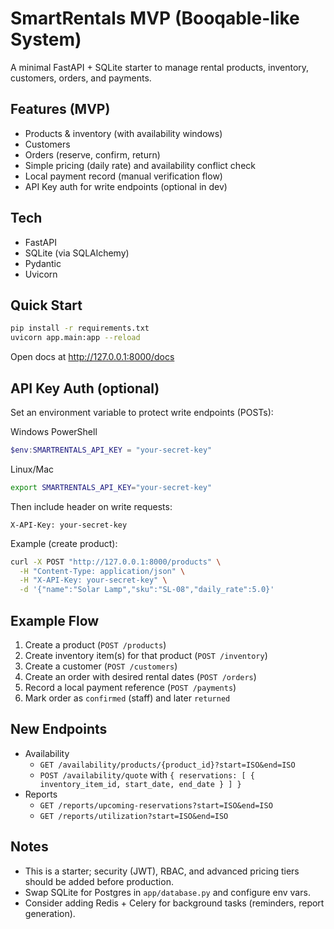 # SmartRentals MVP (Booqable-like System)
A minimal FastAPI + SQLite starter to manage rental products, inventory, customers, orders, and payments.

## Features (MVP)
- Products & inventory (with availability windows)
- Customers
- Orders (reserve, confirm, return)
- Simple pricing (daily rate) and availability conflict check
- Local payment record (manual verification flow)
- API Key auth for write endpoints (optional in dev)

## Tech
- FastAPI
- SQLite (via SQLAlchemy)
- Pydantic
- Uvicorn

## Quick Start
```bash
pip install -r requirements.txt
uvicorn app.main:app --reload
```
Open docs at http://127.0.0.1:8000/docs

## API Key Auth (optional)
Set an environment variable to protect write endpoints (POSTs):

Windows PowerShell
```powershell
$env:SMARTRENTALS_API_KEY = "your-secret-key"
```
Linux/Mac
```bash
export SMARTRENTALS_API_KEY="your-secret-key"
```
Then include header on write requests:
```
X-API-Key: your-secret-key
```

Example (create product):
```bash
curl -X POST "http://127.0.0.1:8000/products" \
  -H "Content-Type: application/json" \
  -H "X-API-Key: your-secret-key" \
  -d '{"name":"Solar Lamp","sku":"SL-08","daily_rate":5.0}'
```

## Example Flow
1. Create a product (`POST /products`)
2. Create inventory item(s) for that product (`POST /inventory`)
3. Create a customer (`POST /customers`)
4. Create an order with desired rental dates (`POST /orders`)
5. Record a local payment reference (`POST /payments`)
6. Mark order as `confirmed` (staff) and later `returned`

## New Endpoints
- Availability
  - `GET /availability/products/{product_id}?start=ISO&end=ISO`
  - `POST /availability/quote` with `{ reservations: [ { inventory_item_id, start_date, end_date } ] }`
- Reports
  - `GET /reports/upcoming-reservations?start=ISO&end=ISO`
  - `GET /reports/utilization?start=ISO&end=ISO`

## Notes
- This is a starter; security (JWT), RBAC, and advanced pricing tiers should be added before production.
- Swap SQLite for Postgres in `app/database.py` and configure env vars.
- Consider adding Redis + Celery for background tasks (reminders, report generation).
```